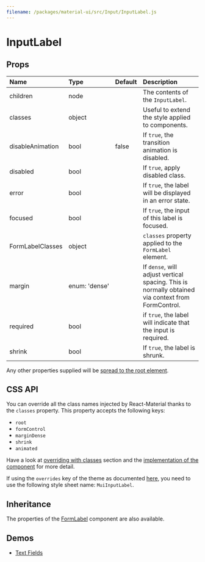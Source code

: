 ```yaml
---
filename: /packages/material-ui/src/Input/InputLabel.js
---
```


<!--- This documentation is automatically generated, do not try to edit it. -->

# InputLabel



## Props

| Name | Type | Default | Description |
|:-----|:-----|:--------|:------------|
| <span class="prop-name">children</span> | <span class="prop-type">node |  | The contents of the `InputLabel`. |
| <span class="prop-name">classes</span> | <span class="prop-type">object |  | Useful to extend the style applied to components. |
| <span class="prop-name">disableAnimation</span> | <span class="prop-type">bool | <span class="prop-default">false</span> | If `true`, the transition animation is disabled. |
| <span class="prop-name">disabled</span> | <span class="prop-type">bool |  | If `true`, apply disabled class. |
| <span class="prop-name">error</span> | <span class="prop-type">bool |  | If `true`, the label will be displayed in an error state. |
| <span class="prop-name">focused</span> | <span class="prop-type">bool |  | If `true`, the input of this label is focused. |
| <span class="prop-name">FormLabelClasses</span> | <span class="prop-type">object |  | `classes` property applied to the `FormLabel` element. |
| <span class="prop-name">margin</span> | <span class="prop-type">enum:&nbsp;'dense'<br> |  | If `dense`, will adjust vertical spacing. This is normally obtained via context from FormControl. |
| <span class="prop-name">required</span> | <span class="prop-type">bool |  | if `true`, the label will indicate that the input is required. |
| <span class="prop-name">shrink</span> | <span class="prop-type">bool |  | If `true`, the label is shrunk. |

Any other properties supplied will be [spread to the root element](/guides/api#spread).

## CSS API

You can override all the class names injected by React-Material thanks to the `classes` property.
This property accepts the following keys:
- `root`
- `formControl`
- `marginDense`
- `shrink`
- `animated`

Have a look at [overriding with classes](/customization/overrides#overriding-with-classes) section
and the [implementation of the component](http://git.dev.sh.ctripcorp.com/sixthquake/react-material/tree/develop/packages/material-ui/src/Input/InputLabel.js)
for more detail.

If using the `overrides` key of the theme as documented
[here](/customization/themes#customizing-all-instances-of-a-component-type),
you need to use the following style sheet name: `MuiInputLabel`.

## Inheritance

The properties of the [FormLabel](/api/form-label) component are also available.

## Demos

- [Text Fields](/demos/text-fields)

